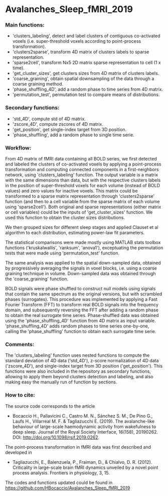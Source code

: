 # Avalanches_Sleep_fMRI_2019

### Main functions:
- 'clusters_labeling', detect and label clusters of contiguous co-activated voxels (i.e. super-threshold voxels according to point-process transformation).
- 'clusters2sparse', transform 4D matrix of clusters labels to sparse representation.
- 'sparse2cell', transform Nx5 2D matrix sparse representation to cell (1 x time).
- 'get_cluster_sizes', get clusters sizes from 4D matrix of clusters labels.
- 'coarse_graining', obtain spatial downsampling of the data through a coarse graining method.
- 'phase_shuffling_4D', add a random phase to time series from 4D matrix.
- 'permutation_test', permutation test to compare means of distributions.

### Secondary functions:
- 'std_4D', compute std of 4D matrix.
- 'zscore_4D', compute zscores of 4D matrix.
- 'get_position', get single-index target from 3D position.
- 'phase_shuffling', add a random phase to single time serie.

### Workflow:

From 4D matrix of fMRI data containing all BOLD series, we first detected and labeled the clusters of co-activated voxels by applying a point-process transformation and computing connected components in a first-neighbors network, using 'clusters_labeling' function. The output variable is a matrix with the same dimensions than data, but with the respective clusters labels in the position of super-threshold voxels for each volume (instead of BOLD values) and zero values for inactive voxels. This matrix could be transformed to a sparse matrix representation through 'clusters2sparse' function (and then to a cell variable from the sparse matrix of each volume using 'sparse2cell'). Both original and sparse representations (either matrix or cell variables) could be the inputs of 'get_cluster_sizes' function. We used this function to obtain the cluster sizes distributions.

We then grouped sizes for different sleep stages and applied Clauset et al algorithm to each distribution, estimating power-law fit parameters.

The statistical comparisons were made mostly using MATLAB stats toolbox functions ('kruskalwallis', 'ranksum', 'anova1'), exceptuating the permutation tests that were made using 'permutation_test' function.

The same analysis was applied to the spatial down-sampled data, obtained by progressively averaging the signals in voxel blocks, i.e. using a coarse graining technique in volume. Down-sampled data was obtained through the 'coarse_graining' function.

BOLD signals were phase shuffled to construct null models using signals that contain the same spectrum as the original versions, but with scrambled phases (surrogates). This procedure was implemented by applying a Fast Fourier Transform (FFT) to transform real BOLD signals into the frequency domain, and subsequently reversing the FFT after adding a random phase to obtain the real surrogate time series. Phase-shuffled data was obtained using the 'phase_shuffling_4D' function from 4D matrix as input variable. 'phase_shuffling_4D' adds random phases to time series one-by-one, calling the 'phase_shuffling' function to obtain each surrogate time serie.

### Comments:

The 'clusters_labeling' function uses nested functions to compute the standard deviation of 4D data ('std_4D'), z-score normalization of 4D data ('zscore_4D'), and single-index target from 3D position ('get_position'). This functions were also included in the repository as secondary functions, allowing to apply them beyond clusters detection and labeling, and also making easy the manually run of function by sections.

### How to cite:
The source code corresponds to the article
- Bocaccio H., Pallavicini C., Castro M. N., Sánchez S. M., De Pino G., Laufs H., Villarreal M. F. & Tagliazucchi E. (2019). The avalanche-like behaviour of large-scale haemodynamic activity from wakefulness to deep sleep. Journal of the Royal Society Interface, 16(158), 20190262. DOI: http://doi.org/10.1098/rsif.2019.0262.

The point-process transformation in fMRI data was first described and developed in
- Tagliazucchi, E., Balenzuela, P., Fraiman, D., & Chialvo, D. R. (2012). Criticality in large-scale brain fMRI dynamics unveiled by a novel point process analysis. Frontiers in physiology, 3, 15.

The codes and functions updated could be found in https://github.com/HBocaccio/Avalanches_Sleep_fMRI_2019
